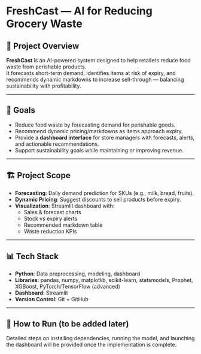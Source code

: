 # FreshCast — AI for Reducing Grocery Waste

## 📌 Project Overview
**FreshCast** is an AI-powered system designed to help retailers reduce food waste from perishable products.  
It forecasts short-term demand, identifies items at risk of expiry, and recommends dynamic markdowns to increase sell-through — balancing sustainability with profitability.

---

## 🎯 Goals
- Reduce food waste by forecasting demand for perishable goods.
- Recommend dynamic pricing/markdowns as items approach expiry.
- Provide a **dashboard interface** for store managers with forecasts, alerts, and actionable recommendations.
- Support sustainability goals while maintaining or improving revenue.

---

## 🏗️ Project Scope
- **Forecasting**: Daily demand prediction for SKUs (e.g., milk, bread, fruits).  
- **Dynamic Pricing**: Suggest discounts to sell products before expiry.  
- **Visualization**: Streamlit dashboard with:  
  - Sales & forecast charts  
  - Stock vs expiry alerts  
  - Recommended markdown table  
  - Waste reduction KPIs  

---

## 📊 Tech Stack
- **Python**: Data preprocessing, modeling, dashboard  
- **Libraries**: pandas, numpy, matplotlib, scikit-learn, statsmodels, Prophet, XGBoost, PyTorch/TensorFlow (advanced)  
- **Dashboard**: Streamlit  
- **Version Control**: Git + GitHub  


---

## 🚀 How to Run (to be added later)
Detailed steps on installing dependencies, running the model, and launching the dashboard will be provided once the implementation is complete.